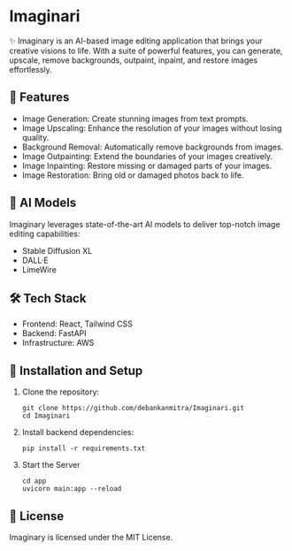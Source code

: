 # Imaginari

✨ Imaginary is an AI-based image editing application that brings your creative visions to life. With a suite of powerful features, you can generate, upscale, remove backgrounds, outpaint, inpaint, and restore images effortlessly.

## 🚀 Features
- Image Generation: Create stunning images from text prompts.
- Image Upscaling: Enhance the resolution of your images without losing quality.
- Background Removal: Automatically remove backgrounds from images.
- Image Outpainting: Extend the boundaries of your images creatively.
- Image Inpainting: Restore missing or damaged parts of your images.
- Image Restoration: Bring old or damaged photos back to life.

## 🧠 AI Models
Imaginary leverages state-of-the-art AI models to deliver top-notch image editing capabilities:

- Stable Diffusion XL
- DALL·E
- LimeWire

## 🛠️ Tech Stack
- Frontend: React, Tailwind CSS
- Backend: FastAPI
- Infrastructure: AWS

## 🎨 Installation and Setup
1. Clone the repository:
   ```
   git clone https://github.com/debankanmitra/Imaginari.git
   cd Imaginari
   ```
2. Install backend dependencies:
   ```
   pip install -r requirements.txt
   ```
3. Start the Server
   ```
   cd app
   uvicorn main:app --reload
   ```
## 📄 License
Imaginary is licensed under the MIT License.
